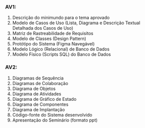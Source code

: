 ### AV1:
1. Descrição do minimundo para o tema aprovado
2. Modelo de Casos de Uso (Lista, Diagrama e Descrição Textual Detalhada
dos Casos de Uso)
3. Matriz de Rastreabilidade de Requisitos
4. Modelo de Classes (Design Pattern)
5. Protótipo do Sistema (Figma Navegável)
6. Modelo Lógico (Relacional) de Banco de Dados
7. Modelo Físico (Scripts SQL) do Banco de Dados

### AV2:
1. Diagramas de Sequência
2. Diagramas de Colaboração
3. Diagrama de Objetos
4. Diagrama de Atividades
5. Diagrama de Gráfico de Estado
6. Diagrama de Componentes
7. Diagrama de Implantação
8. Código-fonte do Sistema desenvolvido
9. Apresentação do Seminário (formato ppt)